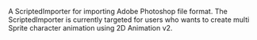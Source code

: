 A ScriptedImporter for importing Adobe Photoshop file format. The ScriptedImporter is currently targeted for users who wants to create multi Sprite character animation using 2D Animation v2.

